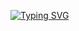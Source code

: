[![Typing SVG](https://readme-typing-svg.herokuapp.com?font=Fira+Code&pause=1000&color=F0F741&background=0F1A8215&multiline=true&width=460&height=36&lines=Front-End+developer+%7C+Mentor)](https://git.io/typing-svg)
